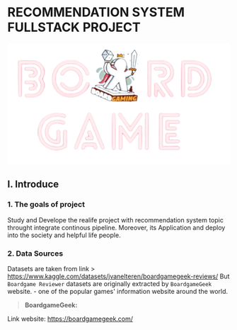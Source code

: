 # RECOMMENDATION SYSTEM FULLSTACK PROJECT

![](app/static/images/logo_bg.png)

## I. Introduce

### 1. The goals of project
Study and Develope the realife project with recommendation system topic throught integrate continous pipeline. Moreover, its Application and deploy into the society and helpful life people.   


### 2. Data Sources
Datasets are taken from link > https://www.kaggle.com/datasets/jvanelteren/boardgamegeek-reviews/
But `Boardgame Reviewer` datasets are originally extracted by `BoardgameGeek` website. - one of the popular games' information website around the world.


> **BoardgameGeek:**
>
Link website: https://boardgamegeek.com/

